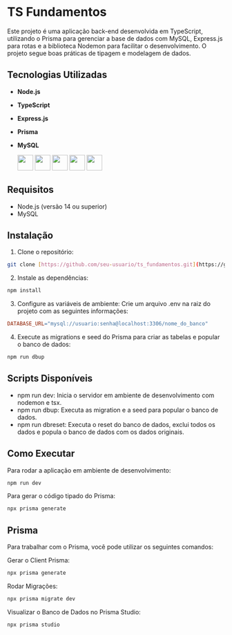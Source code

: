 # TS Fundamentos

Este projeto é uma aplicação back-end desenvolvida em TypeScript, utilizando o Prisma para gerenciar a base de dados com MySQL, Express.js para rotas e a biblioteca Nodemon para facilitar o desenvolvimento. O projeto segue boas práticas de tipagem e modelagem de dados.

## Tecnologias Utilizadas
* **Node.js**
* **TypeScript**
* **Express.js**
* **Prisma**
* **MySQL**

  <img src="https://github.com/user-attachments/assets/bc00d326-6812-4bcd-8fac-3ef210c495ec" width="36">
  <img src="https://github.com/user-attachments/assets/3bd570cd-d3df-43fe-afd0-3bc2840f9c0b" width="36">
  <img src="https://github.com/user-attachments/assets/8e79b395-3743-45a5-9a6a-9b54c4a28693" width="36">
  <img src="https://github.com/user-attachments/assets/31d55f2b-35b7-4bbb-958a-13e1cd84e183" width="36">
  <img src="https://github.com/user-attachments/assets/278578e9-217c-477d-bc4f-6e45ddb51a99" width="36" >


## Requisitos

* Node.js (versão 14 ou superior)
* MySQL

## Instalação

1. Clone o repositório:
  ```bash
  git clone [https://github.com/seu-usuario/ts_fundamentos.git](https://github.com/seu-usuario/ts_fundamentos.git)
  ```
   
2. Instale as dependências:
  ```bash
  npm install
  ```

3. Configure as variáveis de ambiente:
Crie um arquivo .env na raiz do projeto com as seguintes informações:
  ```makefile
  DATABASE_URL="mysql://usuario:senha@localhost:3306/nome_do_banco"
  ```

4. Execute as migrations e seed do Prisma para criar as tabelas e popular o banco de dados:
  ```bash
  npm run dbup
  ```

## Scripts Disponíveis
* npm run dev: Inicia o servidor em ambiente de desenvolvimento com nodemon e tsx.
* npm run dbup: Executa as migration e a seed para popular o banco de dados.
* npm run dbreset: Executa o reset do banco de dados, exclui todos os dados e popula o banco de dados com os dados originais.

## Como Executar
Para rodar a aplicação em ambiente de desenvolvimento:
  ```bash
  npm run dev
  ```

Para gerar o código tipado do Prisma:
  ```bash
  npx prisma generate
  ```

## Prisma
Para trabalhar com o Prisma, você pode utilizar os seguintes comandos:

Gerar o Client Prisma:
  ```bash
  npx prisma generate
  ```

Rodar Migrações:
  ```bash
  npx prisma migrate dev
  ```

Visualizar o Banco de Dados no Prisma Studio:
  ```bash
  npx prisma studio
  ```
